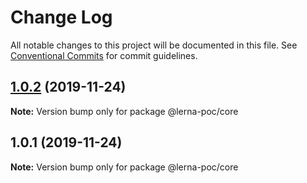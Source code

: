 # Change Log

All notable changes to this project will be documented in this file.
See [Conventional Commits](https://conventionalcommits.org) for commit guidelines.

## [1.0.2](https://github.com/KulkarniSameer/lerna-poc/compare/@lerna-poc/core@1.0.1...@lerna-poc/core@1.0.2) (2019-11-24)

**Note:** Version bump only for package @lerna-poc/core





## 1.0.1 (2019-11-24)

**Note:** Version bump only for package @lerna-poc/core
